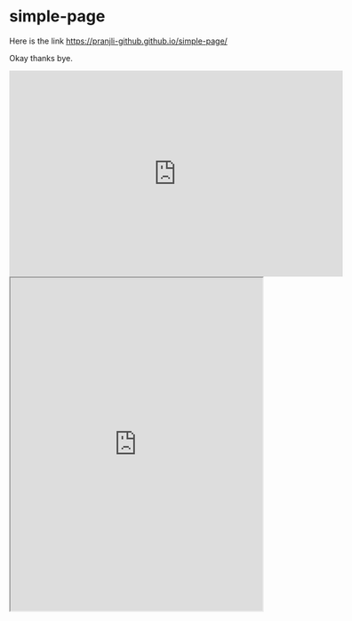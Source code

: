 # simple-page
Here is the link https://pranjli-github.github.io/simple-page/

Okay thanks bye.
<iframe width="600" height="371" seamless frameborder="0" scrolling="no" src="https://docs.google.com/spreadsheets/d/e/2PACX-1vTaWUyucliJQulVi5BSf5VgkWzk66S1H43MiGgxHvAyXE9yk10dUABiBlryxLffsNogyWa14zF-1LmJ/pubchart?oid=303453234&amp;format=interactive"></iframe>

<iframe src="https://public.tableau.com/views/CTSchoolDistrictsbyIncomeandGradeLevels2009-13/Sheet1?:showVizHome=no&:embed=true" width="90%" height="600"></iframe>
